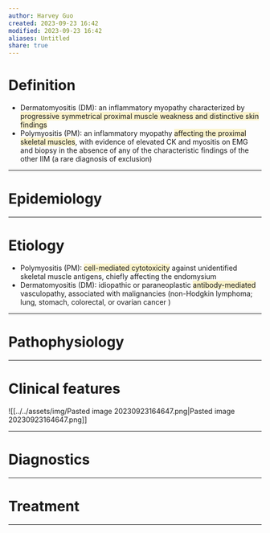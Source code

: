 ```yaml
---
author: Harvey Guo
created: 2023-09-23 16:42
modified: 2023-09-23 16:42
aliases: Untitled
share: true
---
```

# Definition
- Dermatomyositis (DM): an inflammatory myopathy characterized by <span style="background:rgba(240, 200, 0, 0.2)">progressive symmetrical proximal muscle weakness and distinctive skin findings</span>
- Polymyositis (PM): an inflammatory myopathy <span style="background:rgba(240, 200, 0, 0.2)">affecting the proximal skeletal muscles</span>, with evidence of elevated CK and myositis on EMG and biopsy in the absence of any of the characteristic findings of the other IIM (a rare diagnosis of exclusion)

---
# Epidemiology


---
# Etiology
- Polymyositis (PM): <span style="background:rgba(240, 200, 0, 0.2)">cell-mediated cytotoxicity</span> against unidentified skeletal muscle antigens, chiefly affecting the endomysium
- Dermatomyositis (DM): idiopathic or paraneoplastic <span style="background:rgba(240, 200, 0, 0.2)">antibody-mediated </span>vasculopathy, associated with malignancies (non-Hodgkin lymphoma; lung, stomach, colorectal, or ovarian cancer )

---
# Pathophysiology


---
# Clinical features
![[../../assets/img/Pasted image 20230923164647.png|Pasted image 20230923164647.png]]

---
# Diagnostics


---
# Treatment


---

